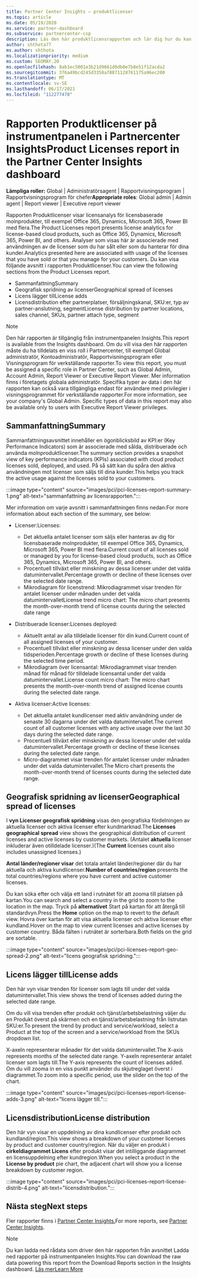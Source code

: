 ```yaml
---
title: Partner Center Insights – produktlicenser
ms.topic: article
ms.date: 05/19/2020
ms.service: partner-dashboard
ms.subservice: partnercenter-csp
description: Läs den här produktlicensrapporten och lär dig hur du kan förbättra med de licensierade molnbaserade produkter som du säljer eller hanterar åt dina kunder.
author: shthota77
ms.author: shthota
ms.localizationpriority: medium
ms.custom: SEOMAY.20
ms.openlocfilehash: 8ab1ec5001e3b21d9661d0db0e7b8e51f12acda2
ms.sourcegitcommit: 376a49bcd245d3358a78871128761175a96ec200
ms.translationtype: MT
ms.contentlocale: sv-SE
ms.lasthandoff: 06/17/2021
ms.locfileid: "112277478"
---
```

# <a name="product-licenses-report-in-the-partner-center-insights-dashboard"></a><span data-ttu-id="9c1d8-103">Rapporten Produktlicenser på instrumentpanelen i Partnercenter Insights</span><span class="sxs-lookup"><span data-stu-id="9c1d8-103">Product Licenses report in the Partner Center Insights dashboard</span></span>

<span data-ttu-id="9c1d8-104">**Lämpliga roller:** Global | Administratörsagent | Rapportvisningsprogram | Rapportvisningsprogram för chefer</span><span class="sxs-lookup"><span data-stu-id="9c1d8-104">**Appropriate roles**: Global admin | Admin agent | Report viewer | Executive report viewer</span></span>

<span data-ttu-id="9c1d8-105">Rapporten Produktlicenser visar licensanalys för licensbaserade molnprodukter, till exempel Office 365, Dynamics, Microsoft 365, Power BI med flera.</span><span class="sxs-lookup"><span data-stu-id="9c1d8-105">The Product Licenses report presents license analytics for license-based cloud products, such as Office 365, Dynamics, Microsoft 365, Power BI, and others.</span></span> <span data-ttu-id="9c1d8-106">Analyser som visas här är associerade med användningen av de licenser som du har sålt eller som du hanterar för dina kunder.</span><span class="sxs-lookup"><span data-stu-id="9c1d8-106">Analytics presented here are associated with usage of the licenses that you have sold or that you manage for your customers.</span></span> <span data-ttu-id="9c1d8-107">Du kan visa följande avsnitt i rapporten Produktlicenser.</span><span class="sxs-lookup"><span data-stu-id="9c1d8-107">You can view the following sections from the Product Licenses report.</span></span>

- <span data-ttu-id="9c1d8-108">Sammanfattning</span><span class="sxs-lookup"><span data-stu-id="9c1d8-108">Summary</span></span>
- <span data-ttu-id="9c1d8-109">Geografisk spridning av licenser</span><span class="sxs-lookup"><span data-stu-id="9c1d8-109">Geographical spread of licenses</span></span>
- <span data-ttu-id="9c1d8-110">Licens lägger till</span><span class="sxs-lookup"><span data-stu-id="9c1d8-110">License adds</span></span>
- <span data-ttu-id="9c1d8-111">Licensdistribution efter partnerplatser, försäljningskanal, SKU:er, typ av partner-anslutning, segment</span><span class="sxs-lookup"><span data-stu-id="9c1d8-111">License distribution by partner locations, sales channel, SKUs, partner attach type, segment</span></span>

 > [!NOTE]
 > <span data-ttu-id="9c1d8-112">Den här rapporten är tillgänglig från instrumentpanelen Insights.</span><span class="sxs-lookup"><span data-stu-id="9c1d8-112">This report is available from the Insights dashboard.</span></span> <span data-ttu-id="9c1d8-113">Om du vill visa den här rapporten måste du ha tilldelats en viss roll i Partnercenter, till exempel Global administratör, Kontoadministratör, Rapportvisningsprogram eller Visningsprogram för verkställande rapporter.</span><span class="sxs-lookup"><span data-stu-id="9c1d8-113">To view this report, you must be assigned a specific role in Partner Center, such as Global Admin, Account Admin, Report Viewer or Executive Report Viewer.</span></span> <span data-ttu-id="9c1d8-114">Mer information finns i företagets globala administratör. Specifika typer av data i den här rapporten kan också vara tillgängliga endast för användare med privilegier i visningsprogrammet för verkställande rapporter.</span><span class="sxs-lookup"><span data-stu-id="9c1d8-114">For more information, see your company's Global Admin. Specific types of data in this report may also be available only to users with Executive Report Viewer privileges.</span></span>

## <a name="summary"></a><span data-ttu-id="9c1d8-115">Sammanfattning</span><span class="sxs-lookup"><span data-stu-id="9c1d8-115">Summary</span></span>

<span data-ttu-id="9c1d8-116">Sammanfattningsavsnittet innehåller en ögonblicksbild av KPI:er (Key Performance Indicators) som är associerade med sålda, distribuerade och använda molnproduktlicenser.</span><span class="sxs-lookup"><span data-stu-id="9c1d8-116">The summary section provides a snapshot view of key performance indicators (KPIs) associated with cloud product licenses sold, deployed, and used.</span></span> <span data-ttu-id="9c1d8-117">På så sätt kan du spåra den aktiva användningen mot licenser som säljs till dina kunder.</span><span class="sxs-lookup"><span data-stu-id="9c1d8-117">This helps you track the active usage against the licenses sold to your customers.</span></span>

:::image type="content" source="images/pci/pci-licenses-report-summary-1.png" alt-text="sammanfattning av licensrapporten.":::

<span data-ttu-id="9c1d8-119">Mer information om varje avsnitt i sammanfattningen finns nedan:</span><span class="sxs-lookup"><span data-stu-id="9c1d8-119">For more information about each section of the summary, see below:</span></span>

- <span data-ttu-id="9c1d8-120">Licenser:</span><span class="sxs-lookup"><span data-stu-id="9c1d8-120">Licenses:</span></span> 
  - <span data-ttu-id="9c1d8-121">Det aktuella antalet licenser som säljs eller hanteras av dig för licensbaserade molnprodukter, till exempel Office 365, Dynamics, Microsoft 365, Power BI med flera.</span><span class="sxs-lookup"><span data-stu-id="9c1d8-121">Current count of all licenses sold or managed by you for license-based cloud products, such as Office 365, Dynamics, Microsoft 365, Power BI, and others.</span></span>
  - <span data-ttu-id="9c1d8-122">Procentuell tillväxt eller minskning av dessa licenser under det valda datumintervallet.</span><span class="sxs-lookup"><span data-stu-id="9c1d8-122">Percentage growth or decline of these licenses over the selected date range.</span></span>
  - <span data-ttu-id="9c1d8-123">Mikrodiagram för licenstrend: Mikrodiagrammet visar trenden för antalet licenser under månaden under det valda datumintervallet</span><span class="sxs-lookup"><span data-stu-id="9c1d8-123">License trend micro chart: The micro chart presents the month-over-month trend of license counts during the selected date range</span></span>

- <span data-ttu-id="9c1d8-124">Distribuerade licenser:</span><span class="sxs-lookup"><span data-stu-id="9c1d8-124">Licenses deployed:</span></span>
  - <span data-ttu-id="9c1d8-125">Aktuellt antal av alla tilldelade licenser för din kund.</span><span class="sxs-lookup"><span data-stu-id="9c1d8-125">Current count of all assigned licenses of your customer.</span></span>
  - <span data-ttu-id="9c1d8-126">Procentuell tillväxt eller minskning av dessa licenser under den valda tidsperioden.</span><span class="sxs-lookup"><span data-stu-id="9c1d8-126">Percentage growth or decline of these licenses during the selected time period.</span></span>
  - <span data-ttu-id="9c1d8-127">Mikrodiagram över licensantal: Mikrodiagrammet visar trenden månad för månad för tilldelade licensantal under det valda datumintervallet.</span><span class="sxs-lookup"><span data-stu-id="9c1d8-127">License count micro chart: The micro chart presents the month-over-month trend of assigned license counts during the selected date range.</span></span>

- <span data-ttu-id="9c1d8-128">Aktiva licenser:</span><span class="sxs-lookup"><span data-stu-id="9c1d8-128">Active licenses:</span></span> 
  - <span data-ttu-id="9c1d8-129">Det aktuella antalet kundlicenser med aktiv användning under de senaste 30 dagarna under det valda datumintervallet.</span><span class="sxs-lookup"><span data-stu-id="9c1d8-129">The current count of all customer licenses with any active usage over the last 30 days during the selected date range.</span></span>
  - <span data-ttu-id="9c1d8-130">Procentuell tillväxt eller minskning av dessa licenser under det valda datumintervallet.</span><span class="sxs-lookup"><span data-stu-id="9c1d8-130">Percentage growth or decline of these licenses during the selected date range.</span></span>
  - <span data-ttu-id="9c1d8-131">Micro-diagrammet visar trenden för antalet licenser under månaden under det valda datumintervallet.</span><span class="sxs-lookup"><span data-stu-id="9c1d8-131">The Micro chart presents the month-over-month trend of licenses counts during the selected date range.</span></span>

## <a name="geographical-spread-of-licenses"></a><span data-ttu-id="9c1d8-132">Geografisk spridning av licenser</span><span class="sxs-lookup"><span data-stu-id="9c1d8-132">Geographical spread of licenses</span></span>

<span data-ttu-id="9c1d8-133">I **vyn Licenser geografisk spridning** visas den geografiska fördelningen av aktuella licenser och aktiva licenser efter kundmarknad.</span><span class="sxs-lookup"><span data-stu-id="9c1d8-133">The **Licenses geographical spread** view shows the geographical distribution of current licenses and active licenses by customer markets.</span></span> <span data-ttu-id="9c1d8-134">(Antalet **aktuella** licenser inkluderar även otilldelade licenser.)</span><span class="sxs-lookup"><span data-stu-id="9c1d8-134">(The **Current** licenses count also includes unassigned licenses.)</span></span>

<span data-ttu-id="9c1d8-135">**Antal länder/regioner visar** det totala antalet länder/regioner där du har aktuella och aktiva kundlicenser.</span><span class="sxs-lookup"><span data-stu-id="9c1d8-135">**Number of countries/region** presents the total countries/regions where you have current and active customer licenses.</span></span>

<span data-ttu-id="9c1d8-136">Du kan söka efter och välja ett land i rutnätet för att zooma till platsen på kartan.</span><span class="sxs-lookup"><span data-stu-id="9c1d8-136">You can search and select a country in the grid to zoom to the location in the map.</span></span> <span data-ttu-id="9c1d8-137">Tryck på **alternativet** Start på kartan för att återgå till standardvyn.</span><span class="sxs-lookup"><span data-stu-id="9c1d8-137">Press the **Home** option on the map to revert to the default view.</span></span> <span data-ttu-id="9c1d8-138">Hovra över kartan för att visa aktuella licenser och aktiva licenser efter kundland.</span><span class="sxs-lookup"><span data-stu-id="9c1d8-138">Hover on the map to view current licenses and active licenses by customer country.</span></span> <span data-ttu-id="9c1d8-139">Båda fälten i rutnätet är sorterbara.</span><span class="sxs-lookup"><span data-stu-id="9c1d8-139">Both fields on the grid are sortable.</span></span>

:::image type="content" source="images/pci/pci-licenses-report-geo-spread-2.png" alt-text="licens geografisk spridning.":::

## <a name="license-adds"></a><span data-ttu-id="9c1d8-141">Licens lägger till</span><span class="sxs-lookup"><span data-stu-id="9c1d8-141">License adds</span></span>

<span data-ttu-id="9c1d8-142">Den här vyn visar trenden för licenser som lagts till under det valda datumintervallet.</span><span class="sxs-lookup"><span data-stu-id="9c1d8-142">This view shows the trend of licenses added during the selected date range.</span></span> 

<span data-ttu-id="9c1d8-143">Om du vill visa trenden efter produkt och tjänst/arbetsbelastning väljer du en Produkt överst på skärmen och en tjänst/arbetsbelastning från listrutan SKU:er.</span><span class="sxs-lookup"><span data-stu-id="9c1d8-143">To present the trend by product and service/workload, select a Product at the top of the screen and a service/workload from the SKUs dropdown list.</span></span>

<span data-ttu-id="9c1d8-144">X-axeln representerar månader för det valda datumintervallet.</span><span class="sxs-lookup"><span data-stu-id="9c1d8-144">The X-axis represents months of the selected date range.</span></span> <span data-ttu-id="9c1d8-145">Y-axeln representerar antalet licenser som lagts till.</span><span class="sxs-lookup"><span data-stu-id="9c1d8-145">The Y-axis represents the count of licenses added.</span></span> <span data-ttu-id="9c1d8-146">Om du vill zooma in en viss punkt använder du skjutreglaget överst i diagrammet.</span><span class="sxs-lookup"><span data-stu-id="9c1d8-146">To zoom into a specific period, use the slider on the top of the chart.</span></span>

:::image type="content" source="images/pci/pci-licenses-report-license-adds-3.png" alt-text="licens lägger till.":::

## <a name="license-distribution"></a><span data-ttu-id="9c1d8-148">Licensdistribution</span><span class="sxs-lookup"><span data-stu-id="9c1d8-148">License distribution</span></span>

<span data-ttu-id="9c1d8-149">Den här vyn visar en uppdelning av dina kundlicenser efter produkt och kundland/region.</span><span class="sxs-lookup"><span data-stu-id="9c1d8-149">This view shows a breakdown of your customer licenses by product and customer country/region.</span></span> <span data-ttu-id="9c1d8-150">När du väljer en produkt i **cirkeldiagrammet Licens** efter produkt visar det intilliggande diagrammet en licensuppdelning efter kundregion.</span><span class="sxs-lookup"><span data-stu-id="9c1d8-150">When you select a product in the **License by product** pie chart, the adjacent chart will show you a license breakdown by customer region.</span></span>

:::image type="content" source="images/pci/pci-licenses-report-license-distrib-4.png" alt-text="licensdistribution.":::

## <a name="next-steps"></a><span data-ttu-id="9c1d8-152">Nästa steg</span><span class="sxs-lookup"><span data-stu-id="9c1d8-152">Next steps</span></span>

<span data-ttu-id="9c1d8-153">Fler rapporter finns i [Partner Center Insights.](partner-center-insights.md)</span><span class="sxs-lookup"><span data-stu-id="9c1d8-153">For more reports, see [Partner Center Insights](partner-center-insights.md).</span></span>

>[!NOTE] 
> <span data-ttu-id="9c1d8-154">Du kan ladda ned rådata som driver den här rapporten från avsnittet Ladda ned rapporter på instrumentpanelen Insights.</span><span class="sxs-lookup"><span data-stu-id="9c1d8-154">You can download the raw data powering this report from the Download Reports section in the Insights dashboard.</span></span> [<span data-ttu-id="9c1d8-155">Läs mer</span><span class="sxs-lookup"><span data-stu-id="9c1d8-155">Learn More</span></span>](pci-download-reports.md)
